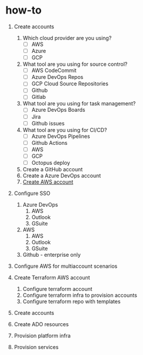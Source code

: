 # how-to
1. Create accounts
    1. Which cloud provider are you using?
       - [ ] AWS
       - [ ] Azure
       - [ ] GCP
    2. What tool are you using for source control?
       - [ ] AWS CodeCommit
       - [ ] Azure DevOps Repos
       - [ ] GCP Cloud Source Repositories
       - [ ] Github
       - [ ] Gitlab
    3. What tool are you using for task management?
       - [ ] Azure DevOps Boards
       - [ ] Jira
       - [ ] Github issues
    4. What tool are you using for CI/CD?
       - [ ] Azure DevOps Pipelines
       - [ ] Github Actions
       - [ ] AWS
       - [ ] GCP 
       - [ ] Octopus deploy 
    3. Create a GitHub account
    4. Create a Azure DevOps account
    5. [Create AWS account](https://aws.amazon.com/premiumsupport/knowledge-center/create-and-activate-aws-account/)

2. Configure SSO
    1. Azure DevOps
        1. AWS
        2. Outlook
        3. GSuite
    2. AWS
        1. AWS
        2. Outlook
        3. GSuite
    3. Github - enterprise only

3. Configure AWS for multiaccount scenarios

4. Create Terraform AWS account
    1. Configure terraform account
    2. Configure terraform infra to provision accounts
    2. Configure terraform repo with templates

5. Create accounts

6. Create ADO resources

7. Provision platform infra

8. Provision services
